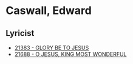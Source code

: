 # Caswall, Edward

## Lyricist

- [21383 - GLORY BE TO JESUS](/hymns/21383.md)
- [21688 - O JESUS, KING MOST WONDERFUL](/hymns/21688.md)


